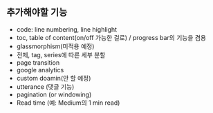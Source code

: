 ##  추가해야할 기능

*   code: line numbering, line highlight
*   toc, table of content(on/off 가능한 걸로) / progress bar의 기능을 겸용
*   glassmorphism(미적용 예정)
*   전체, tag, series에 따른 세부 분할
*   page transition
*   google analytics
*   custom doamin(안 할 예정)
*   utterance (댓글 기능)
*   pagination (or windowing)
*   Read time (예: Medium의 1 min read)